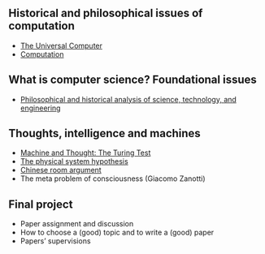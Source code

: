 ## Historical and philosophical issues of computation

- [The Universal Computer](src/00.The%20Universal%20Computer.md) 
- [Computation](src/01.Computation.md) 

## What is computer science? Foundational issues

- [Philosophical and historical analysis of science, technology, and engineering](src/02.Philosophical%20and%20historical%20analysis%20of%20science,%20technology,%20and%20engineering.md) 

## Thoughts, intelligence and machines

- [Machine and Thought: The Turing Test](src/03.Turing%20Test.md) 
- [The physical system hypothesis](src/04.The%20physical%20system%20hypothesis.md) 
- [Chinese room argument](src/05.Chinese%20room%20argument.md) 
- The meta problem of consciousness (Giacomo Zanotti)

## Final project

- Paper assignment and discussion
- How to choose a (good) topic and to write a (good) paper
- Papers’ supervisions



